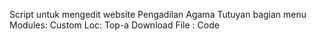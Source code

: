 Script untuk mengedit website Pengadilan Agama Tutuyan bagian menu 
Modules: Custom
Loc: Top-a
Download File : Code 
